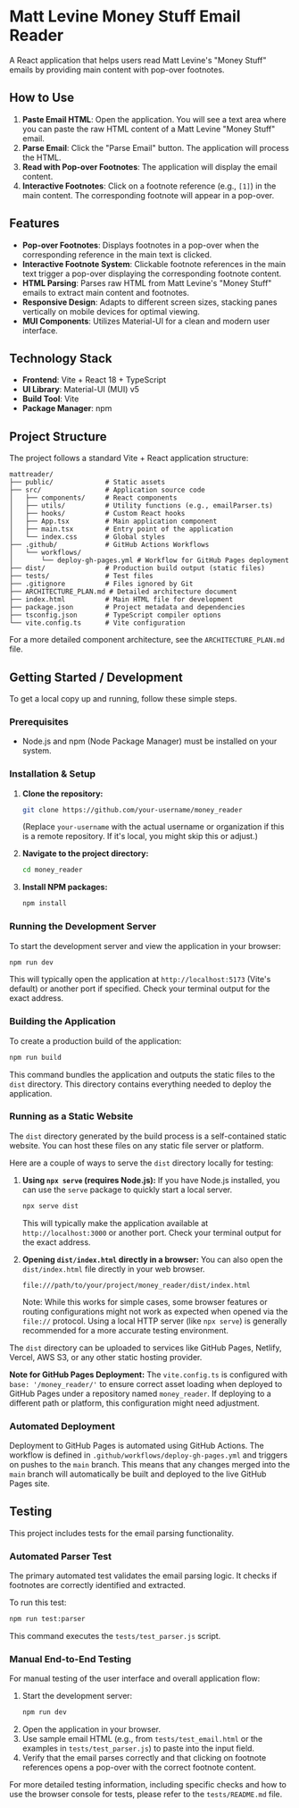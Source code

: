# Matt Levine Money Stuff Email Reader

A React application that helps users read Matt Levine's "Money Stuff" emails by providing main content with pop-over footnotes.

## How to Use

1.  **Paste Email HTML**: Open the application. You will see a text area where you can paste the raw HTML content of a Matt Levine "Money Stuff" email.
2.  **Parse Email**: Click the "Parse Email" button. The application will process the HTML.
3.  **Read with Pop-over Footnotes**: The application will display the email content.
4.  **Interactive Footnotes**: Click on a footnote reference (e.g., `[1]`) in the main content. The corresponding footnote will appear in a pop-over.

## Features

*   **Pop-over Footnotes**: Displays footnotes in a pop-over when the corresponding reference in the main text is clicked.
*   **Interactive Footnote System**: Clickable footnote references in the main text trigger a pop-over displaying the corresponding footnote content.
*   **HTML Parsing**: Parses raw HTML from Matt Levine's "Money Stuff" emails to extract main content and footnotes.
*   **Responsive Design**: Adapts to different screen sizes, stacking panes vertically on mobile devices for optimal viewing.
*   **MUI Components**: Utilizes Material-UI for a clean and modern user interface.

## Technology Stack

*   **Frontend**: Vite + React 18 + TypeScript
*   **UI Library**: Material-UI (MUI) v5
*   **Build Tool**: Vite
*   **Package Manager**: npm

## Project Structure

The project follows a standard Vite + React application structure:

```
mattreader/
├── public/             # Static assets
├── src/                # Application source code
│   ├── components/     # React components
│   ├── utils/          # Utility functions (e.g., emailParser.ts)
│   ├── hooks/          # Custom React hooks
│   ├── App.tsx         # Main application component
│   ├── main.tsx        # Entry point of the application
│   └── index.css       # Global styles
├── .github/            # GitHub Actions Workflows
│   └── workflows/
│       └── deploy-gh-pages.yml # Workflow for GitHub Pages deployment
├── dist/               # Production build output (static files)
├── tests/              # Test files
├── .gitignore          # Files ignored by Git
├── ARCHITECTURE_PLAN.md # Detailed architecture document
├── index.html          # Main HTML file for development
├── package.json        # Project metadata and dependencies
├── tsconfig.json       # TypeScript compiler options
└── vite.config.ts      # Vite configuration
```
For a more detailed component architecture, see the `ARCHITECTURE_PLAN.md` file.

## Getting Started / Development

To get a local copy up and running, follow these simple steps.

### Prerequisites

*   Node.js and npm (Node Package Manager) must be installed on your system.

### Installation & Setup

1.  **Clone the repository:**
    ```sh
    git clone https://github.com/your-username/money_reader
    ```
    (Replace `your-username` with the actual username or organization if this is a remote repository. If it's local, you might skip this or adjust.)

2.  **Navigate to the project directory:**
    ```sh
    cd money_reader
    ```

3.  **Install NPM packages:**
    ```sh
    npm install
    ```

### Running the Development Server

To start the development server and view the application in your browser:

```sh
npm run dev
```

This will typically open the application at `http://localhost:5173` (Vite's default) or another port if specified. Check your terminal output for the exact address.

### Building the Application

To create a production build of the application:

```sh
npm run build
```

This command bundles the application and outputs the static files to the `dist` directory. This directory contains everything needed to deploy the application.

### Running as a Static Website

The `dist` directory generated by the build process is a self-contained static website. You can host these files on any static file server or platform.

Here are a couple of ways to serve the `dist` directory locally for testing:

1.  **Using `npx serve` (requires Node.js):**
    If you have Node.js installed, you can use the `serve` package to quickly start a local server.
    ```sh
    npx serve dist
    ```
    This will typically make the application available at `http://localhost:3000` or another port. Check your terminal output for the exact address.

2.  **Opening `dist/index.html` directly in a browser:**
    You can also open the `dist/index.html` file directly in your web browser.
    ```
    file:///path/to/your/project/money_reader/dist/index.html
    ```
    Note: While this works for simple cases, some browser features or routing configurations might not work as expected when opened via the `file://` protocol. Using a local HTTP server (like `npx serve`) is generally recommended for a more accurate testing environment.

The `dist` directory can be uploaded to services like GitHub Pages, Netlify, Vercel, AWS S3, or any other static hosting provider.

**Note for GitHub Pages Deployment:** The `vite.config.ts` is configured with `base: '/money_reader/'` to ensure correct asset loading when deployed to GitHub Pages under a repository named `money_reader`. If deploying to a different path or platform, this configuration might need adjustment.

### Automated Deployment

Deployment to GitHub Pages is automated using GitHub Actions. The workflow is defined in `.github/workflows/deploy-gh-pages.yml` and triggers on pushes to the `main` branch. This means that any changes merged into the `main` branch will automatically be built and deployed to the live GitHub Pages site.

## Testing

This project includes tests for the email parsing functionality.

### Automated Parser Test

The primary automated test validates the email parsing logic. It checks if footnotes are correctly identified and extracted.

To run this test:
```sh
npm run test:parser
```
This command executes the `tests/test_parser.js` script.

### Manual End-to-End Testing

For manual testing of the user interface and overall application flow:

1.  Start the development server:
    ```sh
    npm run dev
    ```
2.  Open the application in your browser.
3.  Use sample email HTML (e.g., from `tests/test_email.html` or the examples in `tests/test_parser.js`) to paste into the input field.
4.  Verify that the email parses correctly and that clicking on footnote references opens a pop-over with the correct footnote content.

For more detailed testing information, including specific checks and how to use the browser console for tests, please refer to the `tests/README.md` file.
